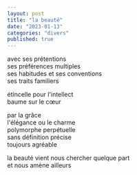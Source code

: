```yaml
---
layout: post
title: "la beauté"
date: "2023-01-13"
categories: "divers"
published: true
---
```


avec ses prétentions  
ses préférences multiples  
ses habitudes et ses conventions  
ses traits familiers  

étincelle pour l'intellect  
baume sur le cœur  

par la grâce  
l'élégance ou le charme  
polymorphe perpétuelle  
sans définition précise  
toujours agréable  

la beauté vient nous chercher quelque part  
et nous amène ailleurs
